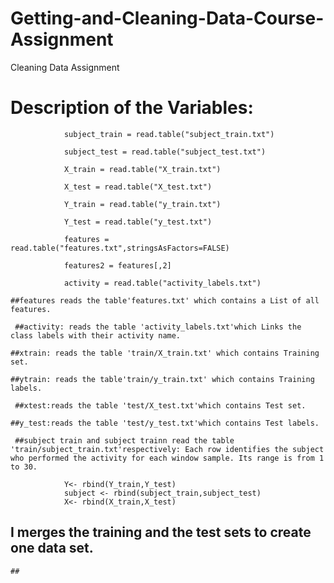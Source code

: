 # Getting-and-Cleaning-Data-Course-Assignment
Cleaning Data Assignment

Description of the Variables:
=========================================

				subject_train = read.table("subject_train.txt")

				subject_test = read.table("subject_test.txt")

				X_train = read.table("X_train.txt")

				X_test = read.table("X_test.txt")

				Y_train = read.table("y_train.txt")

				Y_test = read.table("y_test.txt")

				features = read.table("features.txt",stringsAsFactors=FALSE)

				features2 = features[,2]

				activity = read.table("activity_labels.txt")

 	##features reads the table'features.txt' which contains a List of all features.

	 ##activity: reads the table 'activity_labels.txt'which Links the class labels with their activity name.

 	##xtrain: reads the table 'train/X_train.txt' which contains Training set.

 	##ytrain: reads the table'train/y_train.txt' which contains Training labels.

	 ##xtest:reads the table 'test/X_test.txt'which contains Test set.

 	##y_test:reads the table 'test/y_test.txt'which contains Test labels.

	 ##subject train and subject trainn read the table 'train/subject_train.txt'respectively: Each row identifies the subject who performed the activity for each window sample. Its range is from 1 to 30. 

				Y<- rbind(Y_train,Y_test)
				subject <- rbind(subject_train,subject_test)
				X<- rbind(X_train,X_test)	
## I merges the training and the test sets to create one data set.
	##

